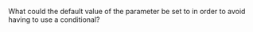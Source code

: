 What could the default value of the parameter be set to in order to avoid having to use a conditional?
